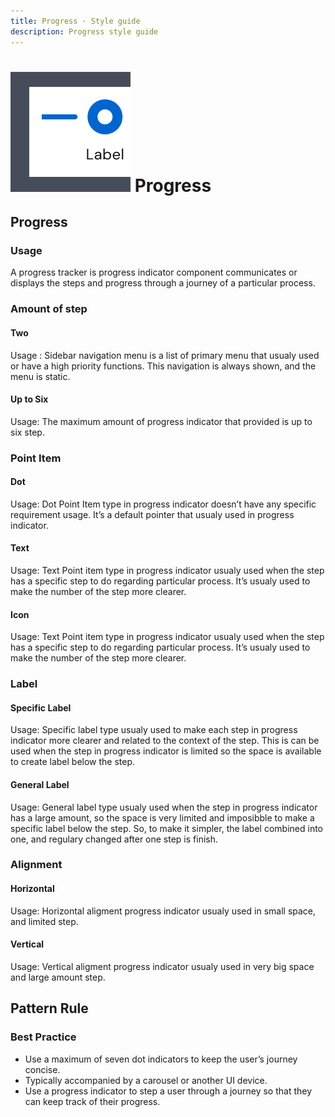 ```yaml
---
title: Progress · Style guide
description: Progress style guide
---
```


<script setup>
  import pProgress from '../../components/progress/Progress.vue'
  import pProgressItem from '../../components/progress/ProgressItem.vue'
  import pCaption from '../../components/caption/Caption.vue'
  import IconPersona from '@privyid/persona-icon/vue/persona/20.vue'
</script>

# ![progress](/assets/images/img-guide-progress.svg) Progress

## Progress

### Usage

A progress tracker is progress indicator component communicates or displays the steps and progress through a journey of a particular process.

### Amount of step

#### Two
<div class="flex py-6">
  <div class="w-2/5">
    <p-progress>
      <p-progress-item active />
      <p-progress-item />
    </p-progress>  
  </div>
</div>

<p-caption class="!text-subtle">
  Usage : Sidebar navigation menu is a list of primary menu that usualy used or have a high priority functions. This navigation is always shown, and the menu is static.
</p-caption>

#### Up to Six
<div class="flex py-6">
  <div class="w-full">
    <p-progress>
      <p-progress-item active />
      <p-progress-item />
      <p-progress-item />
      <p-progress-item />
      <p-progress-item />
      <p-progress-item />
    </p-progress>  
  </div>
</div>

<p-caption class="!text-subtle">
  Usage: The maximum amount of progress indicator that provided is up to six step.
</p-caption>

### Point Item

#### Dot
<div class="flex py-6">
  <div class="w-full">
    <p-progress>
      <p-progress-item active />
      <p-progress-item />
      <p-progress-item />
      <p-progress-item />
    </p-progress>  
  </div>
</div>
<p-caption class="!text-subtle">
  Usage: Dot Point Item type in progress indicator doesn’t have any specific requirement usage. It’s a default pointer that usualy used in progress indicator.
</p-caption>

#### Text
<div class="flex py-6">
  <div class="w-full">
    <p-progress variant="counter">
      <p-progress-item active />
      <p-progress-item />
      <p-progress-item />
      <p-progress-item />
    </p-progress>  
  </div>
</div>
<p-caption class="!text-subtle">
  Usage: Text Point item type in progress indicator usualy used when the step has a specific step to do regarding particular process. It’s usualy used to make the number of the step more clearer.
</p-caption>

#### Icon
<div class="flex py-6">
  <div class="w-full">
    <p-progress>
      <p-progress-item active >
        <template #icon>
          <IconPersona />
        </template>
      </p-progress-item>
      <p-progress-item>
        <template #icon>
          <IconPersona />
        </template>
      </p-progress-item>
      <p-progress-item>
        <template #icon>
          <IconPersona />
        </template>
      </p-progress-item>
      <p-progress-item>
        <template #icon>
          <IconPersona />
        </template>
      </p-progress-item>
    </p-progress>  
  </div>
</div>
<p-caption class="!text-subtle">
  Usage: Text Point item type in progress indicator usualy used when the step has a specific step to do regarding particular process. It’s usualy used to make the number of the step more clearer.
</p-caption>

### Label

#### Specific Label 
<div class="flex py-6">
  <div class="w-full">
    <p-progress>
      <p-progress-item title="Label" active />
      <p-progress-item title="Label" />
      <p-progress-item title="Label" />
      <p-progress-item title="Label" />
    </p-progress>  
  </div>
</div>
<p-caption class="!text-subtle">
  Usage: Specific label type usualy used to make each step in progress indicator more clearer and related to the context of the step. This is can be used when the step in progress indicator is limited so the space is available to create label below the step.
</p-caption>

#### General Label
<div class="flex py-6">
  <div class="w-full">
    <p-progress title-variant="general">
      <p-progress-item title="Label" active />
      <p-progress-item title="Label" />
      <p-progress-item title="Label" />
      <p-progress-item title="Label" />
    </p-progress>  
  </div>
</div>
<p-caption class="!text-subtle">
  Usage: General label type usualy used when the step in progress indicator has a large amount, so the space is very limited and imposibble to make a specific label below the step. So, to make it simpler, the label combined into one, and regulary changed after one step is finish.
</p-caption>

### Alignment

#### Horizontal
<div class="flex py-6">
  <div class="w-2/5">
    <p-progress>
      <p-progress-item title="Label" active />
      <p-progress-item title="Label" />
    </p-progress>  
  </div>
</div>
<p-caption class="!text-subtle">
  Usage: Horizontal aligment progress indicator usualy used in small space, and limited step.
</p-caption>

#### Vertical
<div class="flex py-6">
  <div class="w-2/5 h-64">
    <p-progress vertical>
      <p-progress-item title="Label" active />
      <p-progress-item title="Label" />
    </p-progress>  
  </div>
</div>
<p-caption class="!text-subtle">
  Usage: Vertical aligment progress indicator usualy used in very big space and large amount step.
</p-caption>

## Pattern Rule
### Best Practice

<div class="flex">
  <div class="w-2/3">
    <ul>
      <li>
        Use a maximum of seven dot indicators to keep the user’s journey concise.
      </li>
      <li>Typically accompanied by a carousel or another UI device.</li>
      <li>Use a progress indicator to step a user through a journey so that they can keep track of their progress.</li>
    </ul> 
  </div>
</div>